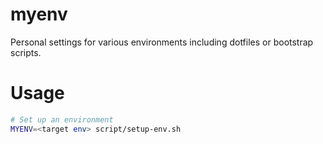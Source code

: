 # myenv

Personal settings for various environments including dotfiles or bootstrap scripts.

# Usage

```bash
# Set up an environment
MYENV=<target env> script/setup-env.sh
```

